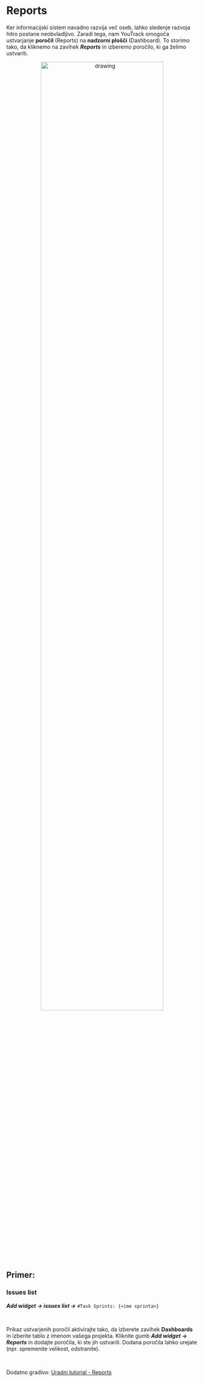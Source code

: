 # Reports

Ker informacijski sistem navadno razvija več oseb, lahko sledenje razvoja hitro postane neobvladljivo. Zaradi tega, nam YouTrack omogoča ustvarjanje **poročil** (Reports) na **nadzorni plošči** (Dashboard). To storimo tako, da kliknemo na zavihek ***Reports*** in izberemo poročilo, ki ga želimo ustvariti.

<p align="center"><img src="https://www.jetbrains.com/youtrack/inc/overview-content/img/DashboardT.png" alt="drawing" width="80%"/></p>

<br>

## Primer:

### Issues list

***Add widget -> issues list ->*** ```#Task Sprints: {<ime sprinta>}```

<br>

Prikaz ustvarjenih poročil aktivirajte tako, da izberete zavihek **Dashboards** in izberite tablo z imenom vašega projekta. Kliknite gumb ***Add widget -> Reports*** in dodajte poročila, ki ste jih ustvarili. Dodana poročila lahko urejate (npr. spremenite velikost, odstranite).

<br>

Dodatno gradivo: [Uradni tutorial - Reports](https://www.jetbrains.com/help/youtrack/server/YouTrack-Reports.html)
